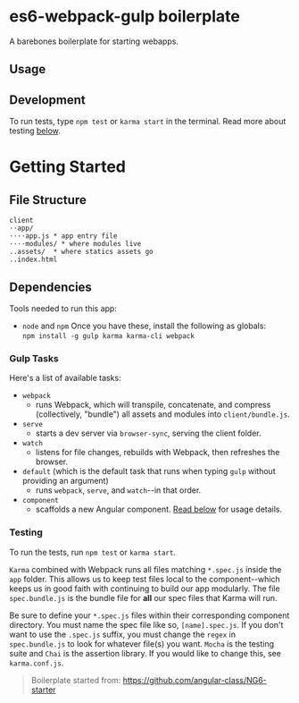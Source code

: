 # es6-webpack-gulp boilerplate
A barebones boilerplate for starting webapps.

## Usage

## Development
To run tests, type `npm test` or `karma start` in the terminal. Read more about testing [below](#testing).

# Getting Started

## File Structure
```
client
⋅⋅app/
⋅⋅⋅⋅app.js * app entry file
⋅⋅⋅⋅modules/ * where modules live
..assets/  * where statics assets go
..index.html
```

## Dependencies
Tools needed to run this app:
* `node` and `npm`
Once you have these, install the following as globals:  
`npm install -g gulp karma karma-cli webpack`

### Gulp Tasks
Here's a list of available tasks:
* `webpack`
  * runs Webpack, which will transpile, concatenate, and compress (collectively, "bundle") all assets and modules into `client/bundle.js`.
* `serve`
  * starts a dev server via `browser-sync`, serving the client folder.
* `watch`
  * listens for file changes, rebuilds with Webpack, then refreshes the browser.
* `default` (which is the default task that runs when typing `gulp` without providing an argument)
	* runs `webpack`, `serve`, and `watch`--in that order.
* `component`
  * scaffolds a new Angular component. [Read below](#generating-components) for usage details.

### Testing
To run the tests, run `npm test` or `karma start`.

`Karma` combined with Webpack runs all files matching `*.spec.js` inside the `app` folder. This allows us to keep test files local to the component--which keeps us in good faith with continuing to build our app modularly. The file `spec.bundle.js` is the bundle file for **all** our spec files that Karma will run.

Be sure to define your `*.spec.js` files within their corresponding component directory. You must name the spec file like so, `[name].spec.js`. If you don't want to use the `.spec.js` suffix, you must change the `regex` in `spec.bundle.js` to look for whatever file(s) you want.
`Mocha` is the testing suite and `Chai` is the assertion library. If you would like to change this, see `karma.conf.js`.

> Boilerplate started from: https://github.com/angular-class/NG6-starter
